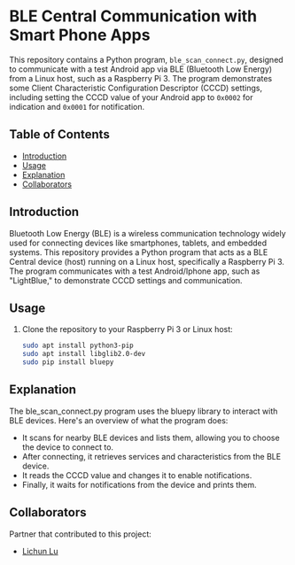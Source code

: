 # BLE Central Communication with Smart Phone Apps

This repository contains a Python program, `ble_scan_connect.py`, designed to communicate with a test Android app via BLE (Bluetooth Low Energy) from a Linux host, such as a Raspberry Pi 3. The program demonstrates some Client Characteristic Configuration Descriptor (CCCD) settings, including setting the CCCD value of your Android app to `0x0002` for indication and `0x0001` for notification.

## Table of Contents

- [Introduction](#introduction)
- [Usage](#usage)
- [Explanation](#explanation)
- [Collaborators](#Collaborators)


## Introduction

Bluetooth Low Energy (BLE) is a wireless communication technology widely used for connecting devices like smartphones, tablets, and embedded systems. This repository provides a Python program that acts as a BLE Central device (host) running on a Linux host, specifically a Raspberry Pi 3. The program communicates with a test Android/Iphone app, such as "LightBlue," to demonstrate CCCD settings and communication.

## Usage

1. Clone the repository to your Raspberry Pi 3 or Linux host:

   ```bash
   sudo apt install python3-pip
   sudo apt install libglib2.0-dev 
   sudo pip install bluepy

## Explanation
The ble_scan_connect.py program uses the bluepy library to interact with BLE devices. Here's an overview of what the program does:

- It scans for nearby BLE devices and lists them, allowing you to choose the device to connect to.
- After connecting, it retrieves services and characteristics from the BLE device.
- It reads the CCCD value and changes it to enable notifications.
- Finally, it waits for notifications from the device and prints them.

## Collaborators

Partner that contributed to this project:
- [Lichun Lu](https://github.com/lichun-19)
